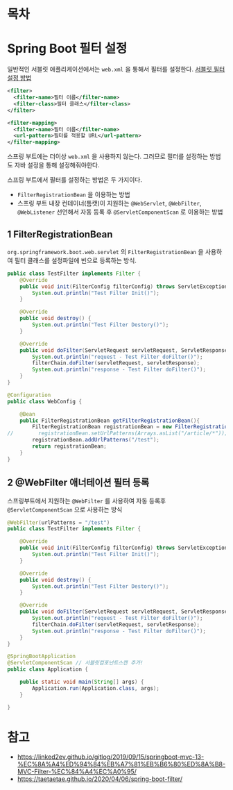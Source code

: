# 목차







# Spring Boot 필터 설정

일반적인 서블릿 애플리케이션에서는 `web.xml` 을 통해서 필터를 설정한다. [서블릿 필터 설정 방법](https://github.com/binghe819/TIL/blob/master/Spring/Servlet/ServletFilter.md)

```xml
<filter>
  <filter-name>필터 이름</filter-name>
  <filter-class>필터 클래스</filter-class>
</filter>

<filter-mapping>
  <filter-name>필터 이름</filter-name>
  <url-pattern>필터를 적용할 URL</url-pattern>
</filter-mapping>
```

스프링 부트에는 더이상 `web.xml` 을 사용하지 않는다. 그러므로 필터를 설정하는 방법도 자바 설정을 통해 설정해줘야한다.

스프링 부트에서 필터를 설정하는 방법은 두 가지이다.

* `FilterRegistrationBean` 을 이용하는 방법
* 스프링 부트 내장 컨테이너(톰캣)이 지원하는 `@WebServlet`, `@WebFilter`, `@WebListener` 선언해서 자동 등록 후 `@ServletComponentScan` 로 이용하는 방법



## 1 FilterRegistrationBean

`org.springframework.boot.web.servlet` 의 `FilterRegistrationBean` 을 사용하여 필터 클래스를 설정파일에 빈으로 등록하는 방식.

```java
public class TestFilter implements Filter {
    @Override
    public void init(FilterConfig filterConfig) throws ServletException {
        System.out.println("Test Filter Init()");
    }

    @Override
    public void destroy() {
        System.out.println("Test Filter Destory()");
    }

    @Override
    public void doFilter(ServletRequest servletRequest, ServletResponse servletResponse, FilterChain filterChain) throws IOException, ServletException {
        System.out.println("request - Test Filter doFilter()");
        filterChain.doFilter(servletRequest, servletResponse);
        System.out.println("response - Test Filter doFilter()");
    }
}
```

```java
@Configuration
public class WebConfig {

    @Bean
    public FilterRegistrationBean getFilterRegistrationBean(){
        FilterRegistrationBean registrationBean = new FilterRegistrationBean(new TestFilter());
//        registrationBean.setUrlPatterns(Arrays.asList("/article/*"));
        registrationBean.addUrlPatterns("/test");
        return registrationBean;
    }
}
```



## 2 @WebFilter 애너테이션 필터 등록

스프링부트에서 지원하는 `@WebFilter` 를 사용하여 자동 등록후 `@ServletComponentScan` 으로 사용하는 방식

```java
@WebFilter(urlPatterns = "/test")
public class TestFilter implements Filter {

    @Override
    public void init(FilterConfig filterConfig) throws ServletException {
        System.out.println("Test Filter Init()");
    }

    @Override
    public void destroy() {
        System.out.println("Test Filter Destory()");
    }

    @Override
    public void doFilter(ServletRequest servletRequest, ServletResponse servletResponse, FilterChain filterChain) throws IOException, ServletException {
        System.out.println("request - Test Filter doFilter()");
        filterChain.doFilter(servletRequest, servletResponse);
        System.out.println("response - Test Filter doFilter()");
    }
}
```

```java
@SpringBootApplication
@ServletComponentScan // 서블릿컴포넌트스캔 추가!
public class Application {

    public static void main(String[] args) {
        Application.run(Application.class, args);
    }

}
```





# 참고

* https://linked2ev.github.io/gitlog/2019/09/15/springboot-mvc-13-%EC%8A%A4%ED%94%84%EB%A7%81%EB%B6%80%ED%8A%B8-MVC-Filter-%EC%84%A4%EC%A0%95/
* https://taetaetae.github.io/2020/04/06/spring-boot-filter/









